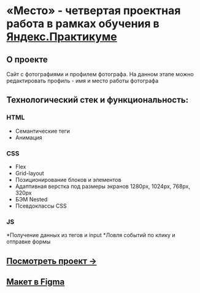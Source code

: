 # «Место» - четвертая проектная работа в рамках обучения в [Яндекс.Практикуме](https://practicum.yandex.ru/)

## О проекте
Сайт с фотографиями и профилем фотографа. На данном этапе можно редактировать профиль - имя и место работы фотографа

## Технологический стек и функциональность:
### HTML
* Семантические теги
* Анимация
### CSS
* Flex
* Grid-layout
* Позиционирование блоков и элементов
* Адаптивная верстка под размеры экранов 1280px, 1024px, 768px, 320px
* БЭМ Nested
* Псевдоклассы CSS

### JS
*Получение данных из тегов и input
*Ловля событий по клику и отправке формы

## [Посмотреть проект &rarr;](https://zuevec.github.io/mesto/)

## [Макет в Figma](https://www.figma.com/file/2cn9N9jSkmxD84oJik7xL7/JavaScript.-Sprint-4?node-id=0%3A1)

